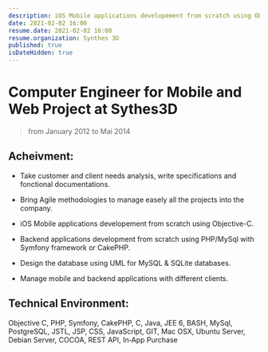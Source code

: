 ```yaml
---
description: iOS Mobile applications developement from scratch using Objective-C.
date: 2021-02-02 16:00
resume.date: 2021-02-02 16:00
resume.organization: Synthes 3D
published: true
isDateHidden: true
---
```


#  Computer Engineer for Mobile and Web Project at Sythes3D

> from January 2012 to Mai 2014

## Acheivment:

* Take customer and client needs analysis, write specifications and fonctional documentations. 

* Bring Agile methodologies to manage easely all the projects into the company. 

* iOS Mobile applications developement from scratch using Objective-C. 

* Backend applications development from scratch using PHP/MySql with Symfony framework or CakePHP. 

* Design the database using UML for MySQL & SQLite databases. 

* Manage mobile and backend applications with different clients. 

## Technical Environment:

Objective C, PHP, Symfony, CakePHP, C, Java, JEE 6, BASH, MySql, PostgreSQL, JSTL, JSP, CSS, JavaScript, GIT, Mac OSX, Ubuntu Server, Debian Server, COCOA, REST API, In‑App Purchase
